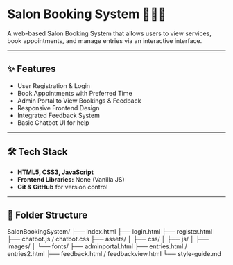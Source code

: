 # Salon Booking System 💇‍♂️💅

A web-based Salon Booking System that allows users to view services, book appointments, and manage entries via an interactive interface.

---

## ✨ Features

- User Registration & Login
- Book Appointments with Preferred Time
- Admin Portal to View Bookings & Feedback
- Responsive Frontend Design
- Integrated Feedback System
- Basic Chatbot UI for help

---

## 🛠️ Tech Stack

- **HTML5, CSS3, JavaScript**
- **Frontend Libraries:** None (Vanilla JS)
- **Git & GitHub** for version control

---

## 📂 Folder Structure

SalonBookingSystem/
├── index.html
├── login.html
├── register.html
├── chatbot.js / chatbot.css
├── assets/
│   ├── css/
│   ├── js/
│   ├── images/
│   └── fonts/
├── adminportal.html
├── entries.html / entries2.html
├── feedback.html / feedbackview.html
└── style-guide.md
